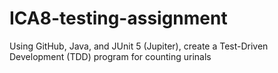 # ICA8-testing-assignment
Using GitHub, Java, and JUnit 5 (Jupiter), create a Test-Driven Development (TDD) program for counting urinals
